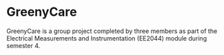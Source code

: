 # GreenyCare
GreenyCare is a group project completed by three members as part of the Electrical Measurements and Instrumentation (EE2044) module during semester 4.
